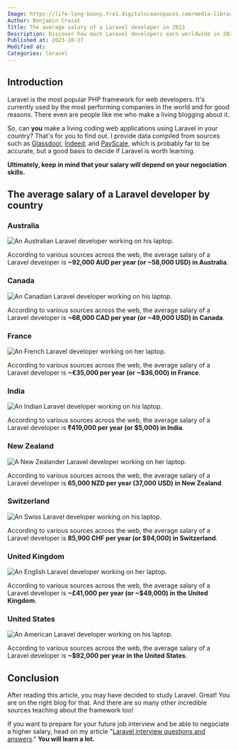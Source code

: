 ```yaml
---
Image: https://life-long-bunny.fra1.digitaloceanspaces.com/media-library/production/204/UZKZuPcDfWiukrFlwRSNt7S2Y0Poge-metaREFMTMK3RSAyMDIzLTEwLTI3IDIxLjA4LjA5IC0gTGFuZHNjYXBlIGlsbHVzdHJhdGlvbiBpbiBmbGF0IGRlc2lnbiBkZXBpY3RpbmcgYSB3b21hbiBvZiBBc2lhbiBkZXNjZW50IGdsZWVmdWxseSBmbG9hdGluZyBvbiAucG5n-.png
Author: Benjamin Crozat
Title: The average salary of a Laravel developer in 2023
Description: Discover how much Laravel developers earn worldwide in 2023, based on data from Glassdoor, Indeed, and PayScale.
Published at: 2023-10-27
Modified at: 
Categories: laravel
---
```



## Introduction

Laravel is the most popular PHP framework for web developers. It's currently used by the most performing companies in the world and for good reasons. There even are people like me who make a living blogging about it.

So, can **you** make a living coding web applications using Laravel in your country? That's for you to find out. I provide data compiled from sources such as [Glassdoor](https://www.glassdoor.co.uk/index.htm), [Indeed](https://www.indeed.com), and [PayScale](https://www.payscale.com), which is probably far to be accurate, but a good basis to decide if Laravel is worth learning.

**Ultimately, keep in mind that your salary will depend on your negociation skills.**

## The average salary of a Laravel developer by country

### Australia

![An Australian Laravel developer working on his laptop.](https://life-long-bunny.fra1.digitaloceanspaces.com/media-library/production/205/conversions/5EFobbtAZAcssqmZXbBMHH3dCFT1q1-metaREFMTMK3RSAyMDIzLTEwLTI3IDIwLjQ4LjQ4IC0gRmxhdCBkZXNpZ24gaWxsdXN0cmF0aW9uLCBsYW5kc2NhcGUgb3JpZW50YXRpb24sIG9mIGEgY3VycmVudC1kYXkgQXVzdHJhbGlhbiBtYW4gaW4gYSBjYXN1YWwgdC0ucG5n--medium.jpg)

According to various sources across the web, the average salary of a Laravel developer is **~92,000 AUD per year (or ~58,000 USD) in Australia**.

### Canada

![An Canadian Laravel developer working on his laptop.](https://life-long-bunny.fra1.digitaloceanspaces.com/media-library/production/206/conversions/7RZ7tetDD0zCcJhv375YslXk4YWiJM-metaREFMTMK3RSAyMDIzLTEwLTI3IDIwLjQ3LjI3IC0gRmxhdCBkZXNpZ24gaWxsdXN0cmF0aW9uLCBsYW5kc2NhcGUgb3JpZW50YXRpb24sIG9mIGEgY3VycmVudC1kYXkgQ2FuYWRpYW4gbWFuIGluIGNhc3VhbCBhdHRpcmUucG5n--medium.jpg)

According to various sources across the web, the average salary of a Laravel developer is **~68,000 CAD per year (or ~49,000 USD) in Canada**.

### France

![An French Laravel developer working on her laptop.](https://life-long-bunny.fra1.digitaloceanspaces.com/media-library/production/207/conversions/sWfAsnOf07U8ERGxXG4zOFyNrWlj14-metaREFMTMK3RSAyMDIzLTEwLTI3IDIwLjQyLjAwIC0gRmxhdCBkZXNpZ24gaWxsdXN0cmF0aW9uIGluIGxhbmRzY2FwZSBmb3JtYXQgc2hvd2luZyBhIEZyZW5jaCB3b21hbiB3ZWFyaW5nIGEgYmVyZXQsIGhvbGRpbmcgYSAucG5n--medium.jpg)

According to various sources across the web, the average salary of a Laravel developer is **~€35,000 per year (or ~$36,000) in France**.

### India

![An Indian Laravel developer working on his laptop.](https://life-long-bunny.fra1.digitaloceanspaces.com/media-library/production/210/conversions/8bSZNt7bCWCsyawA3qLuJaBM2MLGei-metaREFMTMK3RSAyMDIzLTEwLTI3IDIwLjUyLjEyIC0gRmxhdCBkZXNpZ24gaWxsdXN0cmF0aW9uLCBsYW5kc2NhcGUgb3JpZW50YXRpb24sIG9mIGEgbW9kZXJuIEluZGlhbiBtYW4gaW4gYSBwb2xvIHNoaXJ0IGFuZCBjaGkucG5n--medium.jpg)

According to various sources across the web, the average salary of a Laravel developer is **₹419,000 per year (or $5,000) in India**.

### New Zealand

![A New Zealander Laravel developer working on her laptop.](https://life-long-bunny.fra1.digitaloceanspaces.com/media-library/production/208/conversions/XuXIG158I6VxwqK7tYw4Qmks4vt9AE-metaREFMTMK3RSAyMDIzLTEwLTI3IDIxLjA1LjA5IC0gV2lkZSBmbGF0IGRlc2lnbiBpbGx1c3RyYXRpb24gb2YgYSBOZXcgWmVhbGFuZCB3b21hbiB3aXRoIGJyb3duIGhhaXIsIHByb2dyYW1taW5nIG9uIGhlciBsYXB0b3AucG5n--medium.jpg)

According to various sources across the web, the average salary of a Laravel developer is **65,000 NZD per year (37,000 USD) in New Zealand**.

### Switzerland

![An Swiss Laravel developer working on his laptop.](https://life-long-bunny.fra1.digitaloceanspaces.com/media-library/production/209/conversions/c37MFyFqqbmgwwdnRbrAqkVaA5gtFI-metaREFMTMK3RSAyMDIzLTEwLTI3IDIxLjA2LjEwIC0gV2lkZSBmbGF0IGRlc2lnbiBpbGx1c3RyYXRpb24gb2YgYSBkaXZlcnNlIFN3aXNzIG1hbiB3aXRoIGRhcmsgaGFpciwgd29ya2luZyBkaWxpZ2VudGx5IG9uIGhpcyAucG5n--medium.jpg)

According to various sources across the web, the average salary of a Laravel developer is **85,900 CHF per year (or $94,000) in Switzerland**.

### United Kingdom

![An English Laravel developer working on her laptop.](https://life-long-bunny.fra1.digitaloceanspaces.com/media-library/production/211/conversions/m7Paixc7dfaOuQsrbEavWWQ8DfRBsX-metaREFMTMK3RSAyMDIzLTEwLTI3IDIxLjAxLjM0IC0gV2lkZSBmbGF0IGRlc2lnbiBpbGx1c3RyYXRpb24gb2YgYW4gRW5nbGlzaCB3b21hbiB3aXRoIGJsb25kZSBoYWlyLCBwcm9ncmFtbWluZyBvbiBoZXIgbGFwdG9wLiAucG5n--medium.jpg)

According to various sources across the web, the average salary of a Laravel developer is **~£41,000 per year (or ~$49,000) in the United Kingdom**.

### United States

![An American Laravel developer working on his laptop.](https://life-long-bunny.fra1.digitaloceanspaces.com/media-library/production/212/conversions/J5rNold119ynmpBUQaWLhr7IWNro9V-metaZGY3OTBjZmYtZjBlZi00OWFmLTk2ZDItZGYzODI3OTdhMGYwLndlYnA%3D--medium.jpg)

According to various sources across the web, the average salary of a Laravel developer is **~$92,000 per year in the United States**.

## Conclusion

After reading this article, you may have decided to study Laravel. Great! You are on the right blog for that. And there are so many other incredible sources teaching about the framework too!

If you want to prepare for your future job interview and be able to negociate a higher salary, head on my article "[Laravel interview questions and answers](https://benjamincrozat.com/laravel-interview-questions)." **You will learn a lot.**